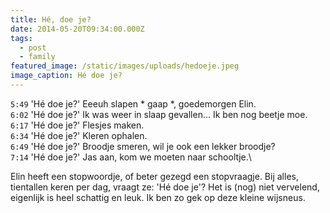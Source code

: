 ```yaml
---
title: Hé, doe je?
date: 2014-05-20T09:34:00.000Z
tags:
  - post
  - family
featured_image: /static/images/uploads/hedoeje.jpeg
image_caption: Hé doe je?
---
```

`5:49` 'Hé doe je?' Eeeuh slapen * gaap *, goedemorgen Elin.\
`6:02` 'Hé doe je?' Ik was weer in slaap gevallen... Ik ben nog beetje moe.\
`6:17` 'Hé doe je?' Flesjes maken.\
`6:34` 'Hé doe je?' Kleren ophalen.\
`6:49` 'Hé doe je?' Broodje smeren, wil je ook een lekker broodje?\
`7:14` 'Hé doe je?' Jas aan, kom we moeten naar schooltje.\

Elin heeft een stopwoordje, of beter gezegd een stopvraagje. Bij alles, tientallen keren per dag, vraagt ze: 'Hé doe je'? Het is (nog) niet vervelend, eigenlijk is heel schattig en leuk. Ik ben zo gek op deze kleine wijsneus.